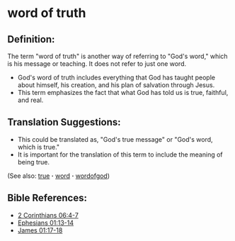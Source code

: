 # word of truth #

## Definition: ##

The term "word of truth" is another way of referring to "God's word," which is his message or teaching. It does not refer to just one word.

* God's word of truth includes everything that God has taught people about himself, his creation, and his plan of salvation through Jesus.
* This term emphasizes the fact that what God has told us is true, faithful, and real.

## Translation Suggestions: ##

* This could be translated as, "God's true message" or "God's word, which is true."
* It is important for the translation of this term to include the meaning of being true.

(See also: [true](../kt/true.md) **·** [word](../kt/word.md) **·** [wordofgod](../kt/wordofgod.md))

## Bible References: ##

* [2 Corinthians 06:4-7](https://door43.org/en/bible/notes/2co/06/04)
* [Ephesians 01:13-14](https://door43.org/en/bible/notes/eph/01/13)
* [James 01:17-18](https://door43.org/en/bible/notes/jas/01/17)

